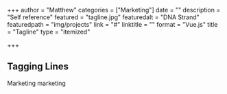 +++
author = "Matthew"
categories = ["Marketing"]
date = ""
description = "Self reference"
featured = "tagline.jpg"
featuredalt = "DNA Strand"
featuredpath = "img/projects"
link = "#"
linktitle = ""
format = "Vue.js"
title = "Tagline"
type = "itemized"

+++

## Tagging Lines

Marketing marketing
